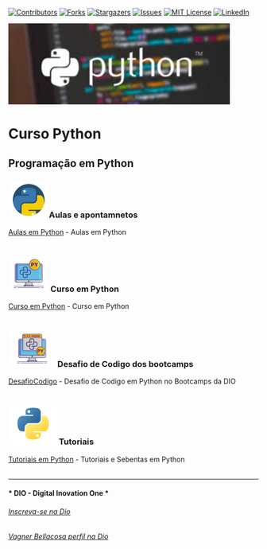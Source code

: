 <!-- PROJECT SHIELDS -->

[![Contributors][contributors-shield]][contributors-url]
[![Forks][forks-shield]][forks-url]
[![Stargazers][stars-shield]][stars-url]
[![Issues][issues-shield]][issues-url]
[![MIT License][license-shield]][license-url]
[![LinkedIn][linkedin-shield]][linkedin-url]

<!-- PROJECT LOGO -->
![Curso e Apontamentos em Python](Image/capa.png "Curso de Pytbon")


# Curso Python

## Programação em Python 

### ![image-20210822160315426](Image\image-20210822160315426.png) Aulas e apontamnetos
[Aulas em Python](/AulasPython)  - Aulas em Python   <br> <br>

### ![image-20210822160335257](Image\image-20210822160335257.png) Curso em Python
[Curso em Python](/CursoPython)  - Curso em Python   <br> <br>

###  ![image-20210822160424968](Image\image-20210822160424968.png) Desafio de Codigo dos  bootcamps
[DesafioCodigo](/DesafioCodigo)  - Desafio de Codigo em Python no Bootcamps da DIO   <br> <br>

### ![image-20210822160447431](Image\image-20210822160447431.png) Tutoriais
[Tutoriais em Python](/Tutorial)  - Tutoriais e Sebentas em Python   <br> <br>






---

#### * DIO - Digital Inovation One *
######  [Inscreva-se na Dio](https://digitalinnovation.one/sign-up?ref=R5J3ZLTIFS)  

######  [Vagner Bellacosa perfil na Dio](https://web.digitalinnovation.one/users/vagnerbellacosa?tab=achievements)  

<!-- MARKDOWN LINKS & IMAGES -->
<!-- https://www.markdownguide.org/basic-syntax/#reference-style-links -->
[contributors-shield]: https://img.shields.io/github/contributors/VagnerBellacosa/Curso_Python.svg?style=for-the-badge
[contributors-url]: https://github.com/VagnerBellacosa/Curso_Python/graphs/contributors
[forks-shield]: https://img.shields.io/github/forks/VagnerBellacosa/Curso_Python.svg?style=for-the-badge
[forks-url]: https://github.com/VagnerBellacosa/Curso_Python/network/members
[stars-shield]: https://img.shields.io/github/stars/VagnerBellacosa/Curso_Python.svg?style=for-the-badge
[stars-url]: https://github.com/VagnerBellacosa/Curso_Python/stargazers
[issues-shield]: https://img.shields.io/github/issues/VagnerBellacosa/Curso_Python.svg?style=for-the-badge
[issues-url]: https://github.com/VagnerBellacosa/Curso_Python/issues
[license-shield]: https://img.shields.io/github/license/VagnerBellacosa/Curso_Python.svg?style=for-the-badge
[license-url]: https://github.com/VagnerBellacosa/Curso_Python/blob/master/LICENSE.txt
[linkedin-shield]: https://img.shields.io/badge/-LinkedIn-black.svg?style=for-the-badge&logo=linkedin&colorB=555
[linkedin-url]: https://www.linkedin.com/in/VagnerBellacosa/
[product-screenshot]: Image/capa.png

